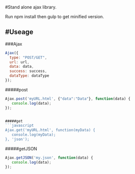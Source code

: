 #Stand alone ajax library.

Run npm install then gulp to get minified version.




#Useage
---

###Ajax
```javascript
Ajax({
  type: "POST/GET",
  url: url,
  data: data,
  success: success,
  dataType: dataType
});

```

#####post
```javascript
Ajax.post('myURL.html', {"data":"Data"}, function(data) {
   console.log(data);
});


#####get
```javascript
Ajax.get('myURL.html', function(myData) {
   console.log(myData);
}, 'json');
```


#####getJSON
```javascript
Ajax.getJSON('my.json', function(data) {
   console.log(data);
});
```

